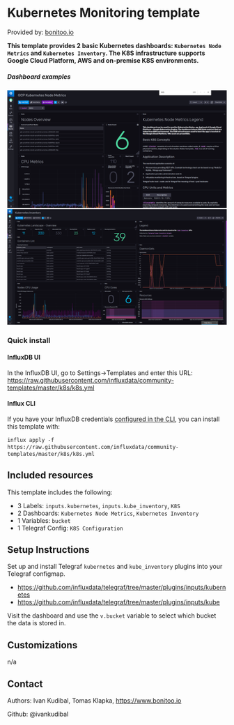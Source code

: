 # Kubernetes Monitoring template

Provided by: [bonitoo.io](.)

**This template provides 2 basic Kubernetes dashboards:
`Kubernetes Node Metrics` and `Kubernetes Inventory`. The K8S infrastructure
supports Google Cloud Platform, AWS and on-premise K8S environments.**


##### Dashboard examples

![Screenshot](img/k8s-nodemetrics-dashboard.png)
![Screenshot](img/k8s-inventory-dashboard.png)


### Quick install

#### InfluxDB UI

In the InfluxDB UI, go to Settings->Templates and enter this URL: https://raw.githubusercontent.com/influxdata/community-templates/master/k8s/k8s.yml

#### Influx CLI
If you have your InfluxDB credentials [configured in the CLI](https://v2.docs.influxdata.com/v2.0/reference/cli/influx/config/), you can install this template with:

```
influx apply -f https://raw.githubusercontent.com/influxdata/community-templates/master/k8s/k8s.yml
```

## Included resources

This template includes the following:

- 3 Labels: `inputs.kubernetes`, `inputs.kube_inventory`, `K8S`
- 2 Dashboards: `Kubernetes Node Metrics`, `Kubernetes Inventory`
- 1 Variables: `bucket`
- 1 Telegraf Config: `K8S Configuration`


## Setup Instructions

Set up and install Telegraf `kubernetes` and `kube_inventory` plugins into your
Telegraf configmap.

* https://github.com/influxdata/telegraf/tree/master/plugins/inputs/kubernetes
* https://github.com/influxdata/telegraf/tree/master/plugins/inputs/kube

Visit the dashboard and use the `v.bucket` variable to select which bucket the data is stored in.

## Customizations

n/a

## Contact

Authors: Ivan Kudibal, Tomas Klapka, https://www.bonitoo.io

Github: @ivankudibal
